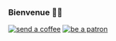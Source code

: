 ### Bienvenue 👋🏾

[![send a coffee][buymeacoffee-badge]][buymeacoffee-link]
[![be a patron][patreon-badge]][patreon-link]

<!-- LINKS -->
[buymeacoffee-link]: https://www.buymeacoffee.com/abdgijmoruz
[buymeacoffee-badge]: https://img.shields.io/badge/send-a_coffee-FFDD00?logo=buymeacoffee

[githubsponsors-link]: https://github.com/sponsors/iamogbz
[githubsponsors-badge]: https://img.shields.io/badge/be-a_sponsor-EA4AAA?logo=githubsponsors

[patreon-link]: https://patreon.com/juju_board
[patreon-badge]: https://img.shields.io/badge/be-a_patron-FF424D?logo=patreon

[paypal-link]: https://www.paypal.com/donate/?hosted_button_id=YU8KMXAXYKFS4
[paypal-badge]: https://img.shields.io/badge/send-a_donation-009CDE?logo=paypal
